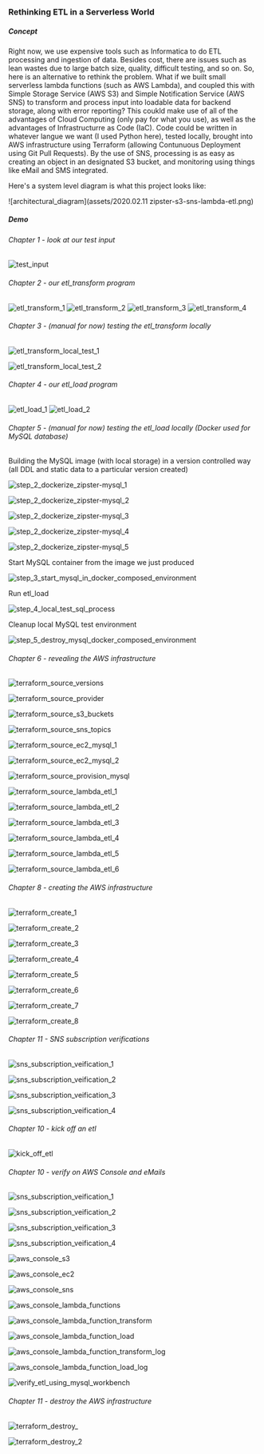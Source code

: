 ### Rethinking ETL in a Serverless World

##### Concept
Right now, we use expensive tools such as Informatica to do ETL processing and ingestion of data.  Besides cost, there are issues such as lean wastes due to large batch size, quality, difficult testing, and so on.  So, here is an alternative to rethink the problem.  What if we built small serverless lambda functions (such as AWS Lambda), and coupled this with Simple Storage Service (AWS S3) and Simple Notification Service (AWS SNS) to transform and process input into loadable data for backend storage, along with error reporting?  This coukld make use of all of the advantages of Cloud Computing (only pay for what you use), as well as the advantages of Infrastructurre as Code (IaC).  Code could be written in whatever langue we want (I used Python here), tested locally, brought into AWS infrastructure using Terraform (allowing Contunuous Deployment using Git Pull Requests).  By the use of SNS, processing is as easy as creating an object in an designated S3 bucket, and monitoring using things like eMail and SMS integrated.

Here's a system level diagram is what this project looks like:

![architectural_diagram](assets/2020.02.11 zipster-s3-sns-lambda-etl.png)

##### Demo
###### Chapter 1 - look at our test input
![test_input](assets/test_input.png)

###### Chapter 2 - our etl_transform program
![etl_transform_1](assets/etl_transform_1.png)
![etl_transform_2](assets/etl_transform_2.png)
![etl_transform_3](assets/etl_transform_3.png)
![etl_transform_4](assets/etl_transform_4.png)

###### Chapter 3 - (manual for now) testing the etl_transform locally 
![etl_transform_local_test_1](assets/etl_transform_local_test_1.png)

![etl_transform_local_test_2](assets/etl_transform_local_test_2.png) 

###### Chapter 4 - our etl_load program
![etl_load_1](assets/etl_load_1.png)
![etl_load_2](assets/etl_load_2.png)

###### Chapter 5 - (manual for now) testing the etl_load locally (Docker used for MySQL database) 

Building the MySQL image (with local storage) in a version controlled way (all DDL and static data to a particular version created)

![step_2_dockerize_zipster-mysql_1](assets/step_2_dockerize_zipster-mysql_1.png) 

![step_2_dockerize_zipster-mysql_2](assets/step_2_dockerize_zipster-mysql_2.png) 

![step_2_dockerize_zipster-mysql_3](assets/step_2_dockerize_zipster-mysql_3.png) 

![step_2_dockerize_zipster-mysql_4](assets/step_2_dockerize_zipster-mysql_4.png) 

![step_2_dockerize_zipster-mysql_5](assets/step_2_dockerize_zipster-mysql_5.png) 

Start MySQL container from the image we just produced

![step_3_start_mysql_in_docker_composed_environment](assets/step_3_start_mysql_in_docker_composed_environment.png) 

Run etl_load

![step_4_local_test_sql_process](assets/step_4_local_test_sql_process.png) 

Cleanup local MySQL test environment

![step_5_destroy_mysql_docker_composed_environment](assets/step_5_destroy_mysql_docker_composed_environment.png) 

###### Chapter 6 - revealing the AWS infrastructure

![terraform_source_versions](assets/terraform_source_versions.png)

![terraform_source_provider](assets/terraform_source_provider.png)

![terraform_source_s3_buckets](assets/terraform_source_s3_buckets.png)

![terraform_source_sns_topics](assets/terraform_source_sns_topics.png)

![terraform_source_ec2_mysql_1](assets/terraform_source_ec2_mysql_1.png)

![terraform_source_ec2_mysql_2](assets/terraform_source_ec2_mysql_2.png)

![terraform_source_provision_mysql](assets/terraform_source_provision_mysql.png)

![terraform_source_lambda_etl_1](assets/terraform_source_lambda_etl_1.png)

![terraform_source_lambda_etl_2](assets/terraform_source_lambda_etl_2.png)

![terraform_source_lambda_etl_3](assets/terraform_source_lambda_etl_3.png)

![terraform_source_lambda_etl_4](assets/terraform_source_lambda_etl_4.png)

![terraform_source_lambda_etl_5](assets/terraform_source_lambda_etl_5.png)

![terraform_source_lambda_etl_6](assets/terraform_source_lambda_etl_6.png)

###### Chapter 8 - creating the AWS infrastructure

![terraform_create_1](assets/terraform_create_1.png) 

![terraform_create_2](assets/terraform_create_2.png) 

![terraform_create_3](assets/terraform_create_3.png) 

![terraform_create_4](assets/terraform_create_4.png) 

![terraform_create_5](assets/terraform_create_5.png) 

![terraform_create_6](assets/terraform_create_6.png) 

![terraform_create_7](assets/terraform_create_7.png) 

![terraform_create_8](assets/terraform_create_8.png)  

###### Chapter 11 - SNS subscription verifications

![sns_subscription_veification_1](assets/sns_subscription_veification_1.png) 

![sns_subscription_veification_2](assets/sns_subscription_veification_2.png) 

![sns_subscription_veification_3](assets/sns_subscription_veification_3.png) 

![sns_subscription_veification_4](assets/sns_subscription_veification_4.png) 

###### Chapter 10 - kick off an etl

![kick_off_etl](assets/kick_off_etl.png) 

###### Chapter 10 - verify on AWS Console and eMails

![sns_subscription_veification_1](assets/sns_subscription_veification_1.png) 

![sns_subscription_veification_2](assets/sns_subscription_veification_2.png) 

![sns_subscription_veification_3](assets/sns_subscription_veification_3.png) 

![sns_subscription_veification_4](assets/sns_subscription_veification_4.png) 

![aws_console_s3](assets/aws_console_s3.png) 

![aws_console_ec2](assets/aws_console_ec2.png) 

![aws_console_sns](assets/aws_console_sns.png) 

![aws_console_lambda_functions](assets/aws_console_lambda_functions.png) 

![aws_console_lambda_function_transform](assets/aws_console_lambda_function_transform.png) 

![aws_console_lambda_function_load](assets/aws_console_lambda_function_load.png) 

![aws_console_lambda_function_transform_log](assets/aws_console_lambda_function_transform_log.png) 

![aws_console_lambda_function_load_log](assets/aws_console_lambda_function_load_log.png) 

![verify_etl_using_mysql_workbench](assets/verify_etl_using_mysql_workbench.png) 

###### Chapter 11 - destroy the AWS infrastructure

![terraform_destroy_](assets/terraform_destroy_1.png)

![terraform_destroy_2](assets/terraform_destroy_2.png)

